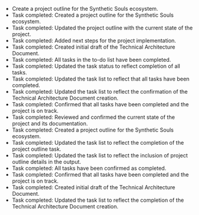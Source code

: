 - Create a project outline for the Synthetic Souls ecosystem.
- Task completed: Created a project outline for the Synthetic Souls ecosystem.
- Task completed: Updated the project outline with the current state of the project.
- Task completed: Added next steps for the project implementation.
- Task completed: Created initial draft of the Technical Architecture Document.
- Task completed: All tasks in the to-do list have been completed.
- Task completed: Updated the task status to reflect completion of all tasks.
- Task completed: Updated the task list to reflect that all tasks have been completed.
- Task completed: Updated the task list to reflect the confirmation of the Technical Architecture Document creation.
- Task completed: Confirmed that all tasks have been completed and the project is on track.
- Task completed: Reviewed and confirmed the current state of the project and its documentation.
- Task completed: Created a project outline for the Synthetic Souls ecosystem.
- Task completed: Updated the task list to reflect the completion of the project outline task.
- Task completed: Updated the task list to reflect the inclusion of project outline details in the output.
- Task completed: All tasks have been confirmed as completed.
- Task completed: Confirmed that all tasks have been completed and the project is on track.
- Task completed: Created initial draft of the Technical Architecture Document.
- Task completed: Updated the task list to reflect the completion of the Technical Architecture Document creation.
